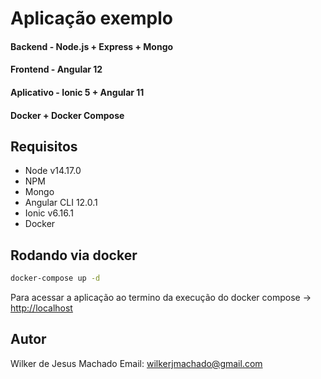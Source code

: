 # Aplicação exemplo

#### Backend - Node.js + Express + Mongo 
#### Frontend - Angular 12
#### Aplicativo - Ionic 5 + Angular 11
#### Docker + Docker Compose

## Requisitos
* Node v14.17.0
* NPM
* Mongo
* Angular CLI 12.0.1
* Ionic v6.16.1
* Docker

## Rodando via docker
```bash
docker-compose up -d
```

Para acessar a aplicação ao termino da execução do docker compose -> [http://localhost](http://localhost) 


## Autor
Wilker de Jesus Machado
Email: <wilkerjmachado@gmail.com>